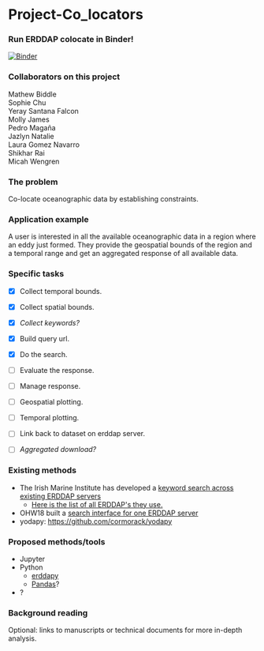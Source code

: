 Project-Co_locators
=======================


### Run ERDDAP colocate in Binder!

[![Binder](https://mybinder.org/badge_logo.svg)](https://mybinder.org/v2/gh/oceanhackweek/ohw19-project-co_locators/master?filepath=colocate.ipynb)

### Collaborators on this project
Mathew Biddle <br />
Sophie Chu <br />
Yeray Santana Falcon <br />
Molly James <br />
Pedro Magaña <br />
Jazlyn Natalie <br />
Laura Gomez Navarro  <br />
Shikhar Rai  <br />
Micah Wengren <br />

### The problem
Co-locate oceanographic data by establishing constraints.

### Application example
A user is interested in all the available oceanographic data in a region where an eddy just formed. They provide the geospatial bounds of the region and a temporal range and get an aggregated response of all available data.

### Specific tasks
- [x] Collect temporal bounds.
- [x] Collect spatial bounds.
- [x] _Collect keywords?_
- [x] Build query url.
- [x] Do the search.
- [ ] Evaluate the response.
- [ ] Manage response.
- [ ] Geospatial plotting.
- [ ] Temporal plotting.
- [ ] Link back to dataset on erddap server.
- [ ] _Aggregated download?_


### Existing methods
- The Irish Marine Institute has developed a [keyword search across existing ERDDAP
  servers](https://github.com/IrishMarineInstitute/search-erddaps)
  - [Here is the list of all ERDDAP's they use.](https://github.com/IrishMarineInstitute/search-erddaps/blob/master/erddaps.json)
- OHW18 built a [search interface for one ERDDAP server](https://github.com/oceanhackweek/ohw18_erddap-explorer)
- yodapy: https://github.com/cormorack/yodapy


### Proposed methods/tools
- Jupyter
- Python
  - [erddapy](https://github.com/ioos/erddapy)
  - [Pandas](https://pandas.pydata.org/pandas-docs/stable/getting_started/overview.html)?
- ?

### Background reading

Optional: links to manuscripts or technical documents for more in-depth analysis.
